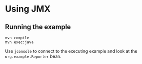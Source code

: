 # Using JMX

## Running the example

```shell
mvn compile
mvn exec:java
```

Use `jconsole` to connect to the executing example and look at the `org.example.Reporter` bean.
